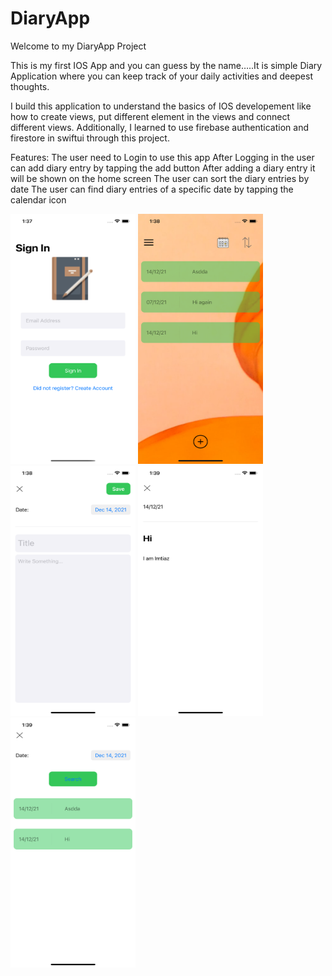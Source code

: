 # DiaryApp


Welcome to my DiaryApp Project


This is my first IOS App and you can guess by the name…..It is simple Diary Application where you can keep track of your daily activities and deepest thoughts.

I build this application to understand the basics of IOS developement like how to create views, put different element in the views and connect different views. Additionally, I learned to use firebase authentication and firestore in swiftui through this project.

Features:
The user need to Login to use this app
After Logging in the user can add diary entry by tapping the add button
After adding a diary entry it will be shown on the home screen
The user can sort the diary entries by date
The user can find diary entries of a specific date by tapping the calendar icon


<img src="https://github.com/pegion33/DiaryApp/blob/main/Project%20ScreenShot/Login.png" width="200" height="400" />


<img src="https://github.com/pegion33/DiaryApp/blob/main/Project%20ScreenShot/HomeScreen.png" width="200" height="400" />


<img src="https://github.com/pegion33/DiaryApp/blob/main/Project%20ScreenShot/DiaryEntry.png" width="200" height="400" />


<img src="https://github.com/pegion33/DiaryApp/blob/main/Project%20ScreenShot/Diary.png" width="200" height="400" />


<img src="https://github.com/pegion33/DiaryApp/blob/main/Project%20ScreenShot/SearchByDate.png" width="200" height="400" />



